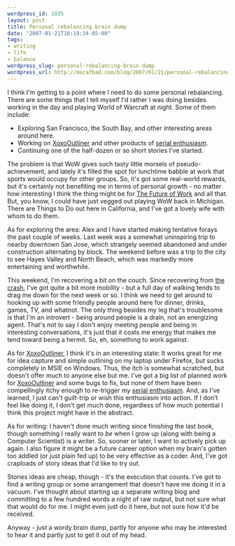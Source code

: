 ```yaml
--- 
wordpress_id: 1035
layout: post
title: Personal rebalancing brain dump
date: "2007-01-21T16:19:34-05:00"
tags: 
- writing
- life
- balance
wordpress_slug: personal-rebalancing-brain-dump
wordpress_url: http://decafbad.com/blog/2007/01/21/personal-rebalancing-brain-dump
---
```

I think I'm getting to a point where I need to do some personal rebalancing.  There are some things that I tell myself I'd rather I was doing besides working in the day and playing World of Warcraft at night.  Some of them include:

* Exploring San Francisco, the South Bay, and other interesting areas around here.
* Working on [XoxoOutliner](http://decafbad.com/trac/wiki/XoxoOutliner) and other products of [serial enthusiasm](http://decafbad.com/blog/2006/05/26/confessions-of-a-serial-enthusiast).
* Continuing one of the half-dozen or so short stories I've started.

The problem is that WoW gives such tasty little morsels of pseudo-achievement, and lately it's filled the spot for lunchtime babble at work that sports would occupy for other groups.  So, it's got some real-world rewards, but it's certainly not benefiting me in terms of personal growth - no matter how interesting I think the thing might be for [The Future of Work](http://joi.ito.com/archives/2006/12/31/wow_talk_at_23c3.html) and all that.  But, you know, I could have just vegged out playing WoW back in Michigan.  There are Things to Do out here in California, and I've got a lovely wife with whom to do them.

As for exploring the area:  Alex and I have started making tentative forays the past couple of weeks.  Last week was a somewhat uninspiring trip to nearby downtown San Jose, which strangely seemed abandoned and under construction alternating by block.  The weekend before was a trip to the city to see Hayes Valley and North Beach, which was markedly more entertaining and worthwhile.  

This weekend, I'm recovering a bit on the couch.  Since recovering from [the crash](http://decafbad.com/blog/2006/09/18/just-call-me-crash), I've got quite a bit more mobility - but a full day of walking tends to drag me down for the next week or so.  I think we need to get around to hooking up with some friendly people around here for dinner, drinks, games, TV, and whatnot.  The only thing besides my leg that's troublesome is that I'm an introvert - being around people is a drain, not an energizing agent.  That's not to say I don't enjoy meeting people and being in interesting conversations, it's just that it costs me energy that makes me tend toward being a hermit.  So, eh, something to work against.

As for [XoxoOutliner](http://decafbad.com/trac/wiki/XoxoOutliner), I think it's in an interesting state: It works great for me for idea capture and simple outlining on my laptop under Firefox, but sucks completely in MSIE on Windows.  Thus, the itch is somewhat scratched, but doesn't offer much to anyone else but me.  I've got a big list of planned work for [XoxoOutliner](http://decafbad.com/trac/wiki/XoxoOutliner) and some bugs to fix, but none of them have been compellingly itchy enough to re-trigger my [serial enthusiasm](http://decafbad.com/blog/2006/05/26/confessions-of-a-serial-enthusiast).  And, as I've learned, I just can't guilt-trip or wish this enthusiasm into action.  If I don't feel like doing it, I don't get much done, regardless of how much potential I think this project might have in the abstract.

As for writing:  I haven't done much writing since finishing the last book, though something I really want to *be* when I grow up (along with being a Computer Scientist) is a writer.  So, sooner or later, I want to actively pick up again.  I also figure it might be a future career option when my brain's gotten too addled (or just plain fed up) to be very effective as a coder.  And, I've got craploads of story ideas that I'd like to try out.  

Stories ideas are cheap, though - it's the execution that counts.  I've got to find a writing group or some arrangement that doesn't have me doing it in a vacuum.  I've thought about starting up a separate writing blog and committing to a few hundred words a night of raw output, but not sure what that would do for me.  I might even just do it here, but not sure how it'd be received.

Anyway - just a wordy brain dump, partly for anyone who may be interested to hear it and partly just to get it out of my head.
